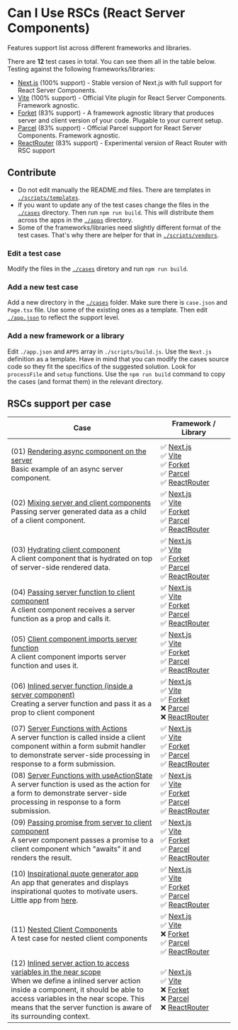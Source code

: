 # Can I Use RSCs (React Server Components)

Features support list across different frameworks and libraries.

There are **12** test cases in total. You can see them all in the table below. Testing against the following frameworks/libraries:

- [Next.js](https://nextjs.org/) (100% support) - Stable version of Next.js with full support for React Server Components.
- [Vite](https://github.com/vitejs/vite-plugin-react/blob/main/packages/plugin-rsc/README.md) (100% support) - Official Vite plugin for React Server Components. Framework agnostic.
- [Forket](https://github.com/krasimir/forket) (83% support) - A framework agnostic library that produces server and client version of your code. Plugable to your current setup.
- [Parcel](https://parceljs.org/recipes/rsc/) (83% support) - Official Parcel support for React Server Components. Framework agnostic.
- [ReactRouter](https://remix.run/blog/rsc-preview) (83% support) - Experimental version of React Router with RSC support

## Contribute

* Do not edit manually the README.md files. There are templates in [`./scripts/templates`](https://github.com/krasimir/CanIUseRSCs/tree/main/scripts/templates).
* If you want to update any of the test cases change the files in the [`./cases`](https://github.com/krasimir/CanIUseRSCs/tree/main/cases) directory. Then run `npm run build`. This will distribute them across the apps in the [`./apps`](https://github.com/krasimir/CanIUseRSCs/tree/main/apps) directory.
* Some of the frameworks/libraries need slightly different format of the test cases. That's why there are helper for that in [`./scripts/vendors`](https://github.com/krasimir/CanIUseRSCs/tree/main/scripts/vendors).

### Edit a test case

Modify the files in the [`./cases`](https://github.com/krasimir/CanIUseRSCs/tree/main/cases) diretory and run `npm run build`.

### Add a new test case

Add a new directory in the [`./cases`](https://github.com/krasimir/CanIUseRSCs/tree/main/cases) folder. Make sure there is `case.json` and `Page.tsx` file. Use some of the existing ones as a template. Then edit [`./app.json`](https://github.com/krasimir/CanIUseRSCs/blob/main/apps.json) to reflect the support level.

### Add a new framework or a library

Edit `./app.json` and `APPS` array in `./scripts/build.js`. Use the `Next.js` definition as a template. Have in mind that you can modify the cases source code so they fit the specifics of the suggested solution. Look for `processFile` and `setup` functions. Use the `npm run build` command to copy the cases (and format them) in the relevant directory.

## RSCs support per case

| Case | Framework / Library |
| ---- | ---- |
| | <img width="450"/> |
| (01) [Rendering async component on the server](./cases/01)<br />Basic example of an async server component. | ✅ [Next.js](https://nextjs.org/)<br />✅ [Vite](https://github.com/vitejs/vite-plugin-react/blob/main/packages/plugin-rsc/README.md)<br />✅ [Forket](https://github.com/krasimir/forket)<br />✅ [Parcel](https://parceljs.org/recipes/rsc/)<br />✅ [ReactRouter](https://remix.run/blog/rsc-preview) |
| (02) [Mixing server and client components](./cases/02)<br />Passing server generated data as a child of a client component. | ✅ [Next.js](https://nextjs.org/)<br />✅ [Vite](https://github.com/vitejs/vite-plugin-react/blob/main/packages/plugin-rsc/README.md)<br />✅ [Forket](https://github.com/krasimir/forket)<br />✅ [Parcel](https://parceljs.org/recipes/rsc/)<br />✅ [ReactRouter](https://remix.run/blog/rsc-preview) |
| (03) [Hydrating client component](./cases/03)<br />A client component that is hydrated on top of server-side rendered data. | ✅ [Next.js](https://nextjs.org/)<br />✅ [Vite](https://github.com/vitejs/vite-plugin-react/blob/main/packages/plugin-rsc/README.md)<br />✅ [Forket](https://github.com/krasimir/forket)<br />✅ [Parcel](https://parceljs.org/recipes/rsc/)<br />✅ [ReactRouter](https://remix.run/blog/rsc-preview) |
| (04) [Passing server function to client component](./cases/04)<br />A client component receives a server function as a prop and calls it. | ✅ [Next.js](https://nextjs.org/)<br />✅ [Vite](https://github.com/vitejs/vite-plugin-react/blob/main/packages/plugin-rsc/README.md)<br />✅ [Forket](https://github.com/krasimir/forket)<br />✅ [Parcel](https://parceljs.org/recipes/rsc/)<br />✅ [ReactRouter](https://remix.run/blog/rsc-preview) |
| (05) [Client component imports server function](./cases/05)<br />A client component imports server function and uses it. | ✅ [Next.js](https://nextjs.org/)<br />✅ [Vite](https://github.com/vitejs/vite-plugin-react/blob/main/packages/plugin-rsc/README.md)<br />✅ [Forket](https://github.com/krasimir/forket)<br />✅ [Parcel](https://parceljs.org/recipes/rsc/)<br />✅ [ReactRouter](https://remix.run/blog/rsc-preview) |
| (06) [Inlined server function (inside a server component)](./cases/06)<br />Creating a server function and pass it as a prop to client component | ✅ [Next.js](https://nextjs.org/)<br />✅ [Vite](https://github.com/vitejs/vite-plugin-react/blob/main/packages/plugin-rsc/README.md)<br />✅ [Forket](https://github.com/krasimir/forket)<br />❌ [Parcel](https://parceljs.org/recipes/rsc/)<br />❌ [ReactRouter](https://remix.run/blog/rsc-preview) |
| (07) [Server Functions with Actions](./cases/07)<br />A server function is called inside a client component within a form submit handler to demonstrate server-side processing in response to a form submission. | ✅ [Next.js](https://nextjs.org/)<br />✅ [Vite](https://github.com/vitejs/vite-plugin-react/blob/main/packages/plugin-rsc/README.md)<br />✅ [Forket](https://github.com/krasimir/forket)<br />✅ [Parcel](https://parceljs.org/recipes/rsc/)<br />✅ [ReactRouter](https://remix.run/blog/rsc-preview) |
| (08) [Server Functions with useActionState](./cases/08)<br />A server function is used as the action for a form to demonstrate server-side processing in response to a form submission. | ✅ [Next.js](https://nextjs.org/)<br />✅ [Vite](https://github.com/vitejs/vite-plugin-react/blob/main/packages/plugin-rsc/README.md)<br />✅ [Forket](https://github.com/krasimir/forket)<br />✅ [Parcel](https://parceljs.org/recipes/rsc/)<br />✅ [ReactRouter](https://remix.run/blog/rsc-preview) |
| (09) [Passing promise from server to client component](./cases/09)<br />A server component passes a promise to a client component which "awaits" it and renders the result. | ✅ [Next.js](https://nextjs.org/)<br />✅ [Vite](https://github.com/vitejs/vite-plugin-react/blob/main/packages/plugin-rsc/README.md)<br />✅ [Forket](https://github.com/krasimir/forket)<br />✅ [Parcel](https://parceljs.org/recipes/rsc/)<br />✅ [ReactRouter](https://remix.run/blog/rsc-preview) |
| (10) [Inspirational quote generator app](./cases/10)<br />An app that generates and displays inspirational quotes to motivate users. Little app from [here](https://react.dev/reference/rsc/use-client#how-use-client-marks-client-code).  | ✅ [Next.js](https://nextjs.org/)<br />✅ [Vite](https://github.com/vitejs/vite-plugin-react/blob/main/packages/plugin-rsc/README.md)<br />✅ [Forket](https://github.com/krasimir/forket)<br />✅ [Parcel](https://parceljs.org/recipes/rsc/)<br />✅ [ReactRouter](https://remix.run/blog/rsc-preview) |
| (11) [Nested Client Components](./cases/11)<br />A test case for nested client components | ✅ [Next.js](https://nextjs.org/)<br />✅ [Vite](https://github.com/vitejs/vite-plugin-react/blob/main/packages/plugin-rsc/README.md)<br />❌ [Forket](https://github.com/krasimir/forket)<br />✅ [Parcel](https://parceljs.org/recipes/rsc/)<br />✅ [ReactRouter](https://remix.run/blog/rsc-preview) |
| (12) [Inlined server action to access variables in the near scope](./cases/12)<br />When we define a inlined server action inside a component, it should be able to access variables in the near scope. This means that the server function is aware of its surrounding context. | ✅ [Next.js](https://nextjs.org/)<br />✅ [Vite](https://github.com/vitejs/vite-plugin-react/blob/main/packages/plugin-rsc/README.md)<br />❌ [Forket](https://github.com/krasimir/forket)<br />❌ [Parcel](https://parceljs.org/recipes/rsc/)<br />❌ [ReactRouter](https://remix.run/blog/rsc-preview) |

